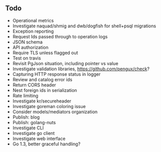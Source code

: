 ## Todo

* Operational metrics
* Investigate naquad/shmig and dwb/dogfish for shell+psql migrations
* Exception reporting
* Request Ids passed through to operation logs
* JSON schema
* API authorization
* Require TLS unless flagged out
* Test on travis
* Revisit PgJson situation, including pointer vs value
* Investigate validation libraries, https://github.com/pengux/check?
* Capturing HTTP response status in logger
* Review and catalog error ids
* Return CORS header
* Nest foreign ids in serialization
* Rate limiting
* Investigate kr/secureheader
* Investigate goreman coloring issue
* Consider models/mediators organization
* Publish: blog
* Publish: golang-nuts
* Investigate CLI
* Investigate go client
* Investigate web interface
* Go 1.3, better graceful handling?
